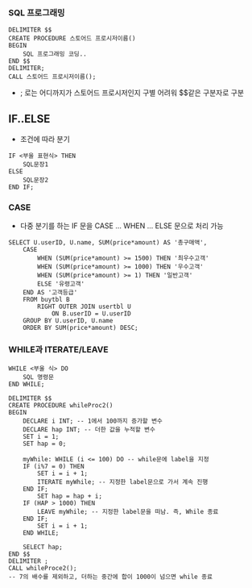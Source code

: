 ### SQL 프로그래밍

```MYSQL
DELIMITER $$
CREATE PROCEDURE 스토어드 프로시저이름()
BEGIN
	SQL 프로그래밍 코딩..
END $$
DELIMITER;
CALL 스토어드 프로시저이름();
```

- ; 로는 어디까지가 스토어드 프로시저인지 구별 어려워 $$같은 구분자로 구분



## IF..ELSE

- 조건에 따라 분기

```MYSQL
IF <부울 표현식> THEN
	SQL문장1
ELSE
	SQL문장2
END IF;
```



### CASE

- 다중 분기를 하는 IF 문을 CASE ... WHEN ... ELSE 문으로 처리 가능

```MYSQL
SELECT U.userID, U.name, SUM(price*amount) AS '총구매액',
	CASE
		WHEN (SUM(price*amount) >= 1500) THEN '최우수고객'
        WHEN (SUM(price*amount) >= 1000) THEN '우수고객'
        WHEN (SUM(price*amount) >= 1) THEN '일반고객'
        ELSE '유령고객'
	END AS '고객등급'
	FROM buytbl B
		RIGHT OUTER JOIN usertbl U
			ON B.userID = U.userID
	GROUP BY U.userID, U.name
    ORDER BY SUM(price*amount) DESC;
```



### WHILE과 ITERATE/LEAVE

```MYSQL
WHILE <부울 식> DO
	SQL 명령문
END WHILE;
```

```mysql
DELIMITER $$
CREATE PROCEDURE whileProc2()
BEGIN
	DECLARE i INT; -- 1에서 100까지 증가할 변수
	DECLARE hap INT; -- 더한 값을 누적할 변수
	SET i = 1;
	SET hap = 0;
	
	myWhile: WHILE (i <= 100) DO -- while문에 label을 지정
	IF (i%7 = 0) THEN
		SET i = i + 1;
		ITERATE myWhile; -- 지정한 label문으로 가서 계속 진행
	END IF;
		SET hap = hap + i;
	IF (HAP > 1000) THEN
		LEAVE myWhile; -- 지정한 label문을 떠남. 즉, While 종료
	END IF;
		SET i = i + 1;
	END WHILE;
	
	SELECT hap;
END $$
DELIMITER ;
CALL whileProce2();
-- 7의 배수를 제외하고, 더하는 중간에 합이 1000이 넘으면 while 종료
```



